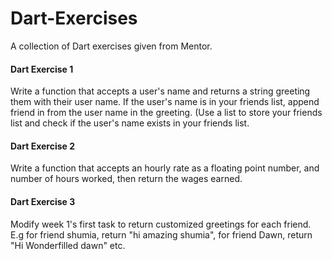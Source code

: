 # Dart-Exercises
A collection of Dart exercises given from Mentor.

#### Dart Exercise 1
Write a function that accepts a user's name and returns a string greeting them with their user name. If the user's name is in
your friends list, append friend in from the user name in the greeting. (Use a list to store your friends list and check if
the user's name exists in your friends list.

#### Dart Exercise 2
Write a function that accepts an hourly rate as a floating point number, and number of hours worked, then return the wages
earned.

#### Dart Exercise 3
Modify week 1's first task to return customized greetings for each friend. E.g for friend shumia, return "hi amazing shumia", for friend Dawn, return "Hi Wonderfilled dawn" etc.
